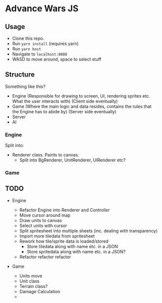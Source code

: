 # Advance Wars JS
## Usage
* Clone this repo.
* Run `yarn install` (requires yarn)
* Run `yarn host`
* Navigate to `localhost:8080`
* WASD to move around, space to select stuff

## Structure
Something like this?
* Engine (Responsible for drawing to screen, UI, rendering sprites etc. What the user interacts with) (Client side eventually)
* Game (Where the main logic and data resides, contains the rules that the Engine has to abide by) (Server side eventually)
* Server
* AI

### Engine
Split into:
* Renderer class. Paints to canvas.
  * Split into BgRenderer, UnitRenderer, UIRenderer etc?

### Game



## TODO
* Engine
  * Refactor Engine into Renderer and Controller
  * Move cursor around map
  * Draw units to canvas
  * Select units with cursor
  * Split spritesheet into multiple sheets (inc. dealing with transparency)
  * Import more tiledata from spritesheet
  * Rework how tile/sprite data is loaded/stored
    * Store tiledata along with name etc. in a JSON
    * Store spritedata along with name etc. in a JSON?
  * Refactor refactor refactor

* Game
  * Units move
  * Unit class
  * Terrain class?
  * Damage Calculation
  * 